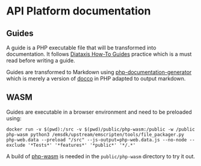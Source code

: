 # API Platform documentation

## Guides

A guide is a PHP executable file that will be transformed into documentation. It follows [Diataxis How-To Guides](https://diataxis.fr/how-to-guides/) practice which is a must read before writing a guide.

Guides are transformed to Markdown using [php-documentation-generator](https://github.com/php-documentation-generator/php-documentation-generator) which is merely a version of [docco](https://ashkenas.com/docco/) in PHP adapted to output markdown. 

## WASM

Guides are executable in a browser environment and need to be preloaded using:

```
docker run -v $(pwd):/src -v $(pwd)/public/php-wasm:/public -w /public php-wasm python3 /emsdk/upstream/emscripten/tools/file_packager.py php-web.data --preload "/src" --js-output=php-web.data.js --no-node --exclude '*Tests*' '*features*' '*public*' '*/.*'
```

A build of [php-wasm](https://github.com/soyuka/php-wasm) is needed in the `public/php-wasm` directory to try it out.
